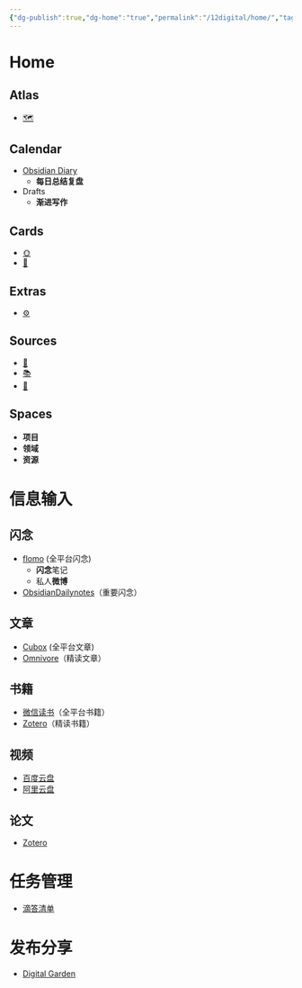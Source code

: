 ```yaml
---
{"dg-publish":true,"dg-home":"true","permalink":"/12digital/home/","tags":["gardenEntry"],"dgPassFrontmatter":true}
---
```



# Home

## Atlas

- [🗺️](https://gentle-cupcake-fe5e81.netlify.app/404)

## Calendar

- [Obsidian Diary](obsidian://advanced-uri?daily=true&mode=append)
    - **每日总结复盘**
- Drafts
    - **渐进写作**

## Cards

- [🌞️](https://gentle-cupcake-fe5e81.netlify.app/404)
- [🌲️](https://gentle-cupcake-fe5e81.netlify.app/404)

## Extras

- [⚙️](https://gentle-cupcake-fe5e81.netlify.app/404)

## Sources

- [🎥️](https://gentle-cupcake-fe5e81.netlify.app/404)
- [📚️](https://gentle-cupcake-fe5e81.netlify.app/404)
- [📰️](https://gentle-cupcake-fe5e81.netlify.app/404)

## Spaces

- **项目**
- **领域**
- **资源**

# 信息输入

## 闪念

- [flomo](https://v.flomoapp.com/mine) (全平台闪念)
    - **闪念**笔记
    - 私人**微博**
- [ObsidianDailynotes](obsidian://advanced-uri?daily=true&mode=append)（重要闪念）

## 文章

- [Cubox](https://cubox.pro/my/all) (全平台文章)
- [Omnivore](https://omnivore.app/home)（精读文章）

## 书籍

- [微信读书](https://weread.qq.com/web/shelf)（全平台书籍）
- [Zotero](https://gentle-cupcake-fe5e81.netlify.app/404)（精读书籍）

## 视频

- [百度云盘](https://pan.baidu.com/disk/main#/index?category=all)
- [阿里云盘](https://www.aliyundrive.com/drive)

## 论文

- [Zotero](https://gentle-cupcake-fe5e81.netlify.app/404)

# 任务管理

- [滴答清单](https://www.dida365.com/webapp/#q/all/tasks)

# 发布分享

- [Digital Garden](https://digital-garden-n0q.pages.dev/)